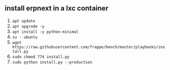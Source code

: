 ## install erpnext in a lxc container

1. `apt update`
2. `apt upgrade -y`
3. `apt install -y python-minimal`
4. `su - ubuntu`
5. `wget https://raw.githubusercontent.com/frappe/bench/master/playbooks/install.py`
6. `sudo chmod 774 install.py`
7. `sudo python install.py --production`
